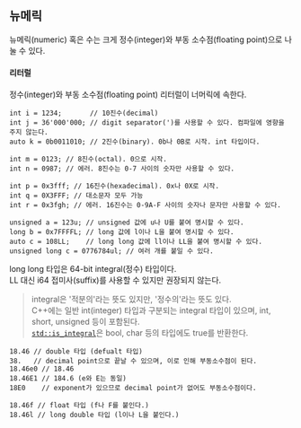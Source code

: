 ## 뉴메릭
뉴메릭(numeric) 혹은 수는 크게 정수(integer)와 부동 소수점(floating point)으로 나눌 수 있다.

#### 리터럴
정수(integer)와 부동 소수점(floating point) 리터럴이 너머릭에 속한다.
```
int i = 1234;       // 10진수(decimal)
int j = 36'000'000; // digit separator(')를 사용할 수 있다. 컴파일에 영향을 주지 않는다.
auto k = 0b0011010; // 2진수(binary). 0b나 0B로 시작. int 타입이다.

int m = 0123; // 8진수(octal). 0으로 시작.
int n = 0987; // 에러. 8진수는 0-7 사이의 숫자만 사용할 수 있다.

int p = 0x3fff; // 16진수(hexadecimal). 0x나 0X로 시작.
int q = 0X3FFF; // 대소문자 모두 가능
int r = 0x3fgh; // 에러. 16진수는 0-9A-F 사이의 숫자나 문자만 사용할 수 있다.

unsigned a = 123u; // unsigned 값에 u나 U를 붙여 명시할 수 있다.
long b = 0x7FFFFL; // long 값에 l이나 L을 붙여 명시할 수 있다.
auto c = 108LL;    // long long 값에 ll이나 LL을 붙여 명시할 수 있다.
unsigned long c = 0776784ul; // 여러 개를 붙일 수 있다.
```
long long 타입은 64-bit integral(정수) 타입이다.  
LL 대신 i64 접미사(suffix)를 사용할 수 있지만 권장되지 않는다.
> integral은 '적분의'라는 뜻도 있지만, '정수의'라는 뜻도 있다.  
> C++에는 일반 int(integer) 타입과 구분되는 integral 타입이 있으며, int, short, unsigned 등이 포함된다.  
> [`std::is_integral`][1]은 bool, char 등의 타입에도 true를 반환한다.
```
18.46 // double 타입 (defualt 타입)
38.   // decimal point으로 끝날 수 있으며, 이로 인해 부동소수점이 된다.
18.46e0 // 18.46
18.46E1 // 184.6 (e와 E는 동일)
18E0    // exponent가 있으므로 decimal point가 없어도 부동소수점이다.

18.46f // float 타입 (f나 F를 붙인다.)
18.46l // long double 타입 (l이나 L을 붙인다.)
```


[1]: https://docs.microsoft.com/en-us/cpp/standard-library/is-integral-class?view=msvc-170
